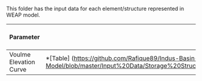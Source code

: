 This folder has the input data for each element/structure represented in WEAP model.


Parameter | value | Significance of Parameter | Quality of Data | Required Data
--- | --- | --- | --- | --- |
Voulme Elevation Curve |*[Table] (https://github.com/Rafique89/Indus-Basin-WEAP-Model/blob/master/Input%20Data/Storage%20Structures%20Reservoirs/Tarbela/Volume%20Elevation%20Curve.csv
